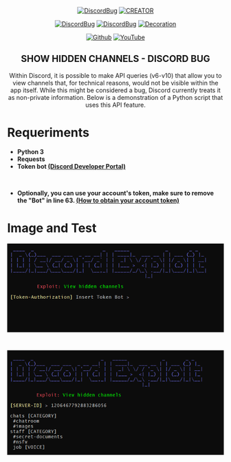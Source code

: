 <p align="center">
<a href="https://github.com/Eltotiz/showhiddenchannels"><img title="DiscordBug" src="https://capsule-render.vercel.app/api?type=wave&height=300&color=3431ff&text=Discord%20Bugs&fontAlign=50&fontAlignY=40&desc=Show%20Hidden%20Channels&descAlignY=52&descAlign=42"></a>
<a href="https://github.com/Eltotiz/showhiddenchannels"><img title="CREATOR" src="https://img.shields.io/badge/CREATED%20BY-TOTIZDEV-SCRIPT?colorA=%2929290&colorB=0045BD&colorC=191919&style=for-the-badge"></a>
</p>
<p align="center">
<a href="https://github.com/Eltotiz/showhiddenchannels"><img title="DiscordBug" src="https://img.shields.io/badge/Discord-PoC-e30303.svg"></a>
<a href="https://github.com/Eltotiz/showhiddenchannels"><img title="DiscordBug" src="https://img.shields.io/badge/Python-Scripting-306998.svg"></a>
<a href="https://github.com/Eltotiz/showhiddenchannels"><img title="Decoration" src="https://img.shields.io/badge/Bug-Discord-3431ff.svg"></a>
</p>
<p align="center">
</a>
</p>
<p align="center">
<a href="https://github.com/Eltotiz/showhiddenchannels"><img title="Github" src="https://img.shields.io/badge/Github-Eltotiz-blue?style=for-the-badge&logo=github"></a>
<a href="https://www.youtube.com/@TotizDev"><img title="YouTube" src="https://img.shields.io/badge/YouTube-Totiz Dev-blue?style=for-the-badge&logo=Youtube"></a>

<h2 align="center">SHOW HIDDEN CHANNELS - DISCORD BUG</h2>
<p align="center">Within Discord, it is possible to make API queries (v6-v10) that allow you to view channels that, for technical reasons, would not be visible within the app itself. While this might be considered a bug, Discord currently treats it as non-private information. Below is a demonstration of a Python script that uses this API feature.</p>

# Requeriments
- **Python 3**
- **Requests**
- **Token bot [(Discord Developer Portal)](https://discord.com/developers/applications/)**
<br>

- **Optionally, you can use your account's token, make sure to remove the "Bot" in line 63. [(How to obtain your account token)](https://gist.github.com/MarvNC/e601f3603df22f36ebd3102c501116c6)**

# Image and Test

<a href="https://github.com/Eltotiz/showhiddenchannels"><img title="DiscordBug" src="images/TokenBot.png"></a>
#
<a href="https://github.com/Eltotiz/showhiddenchannels"><img title="DiscordBug" src="images/Script.png"></a>


